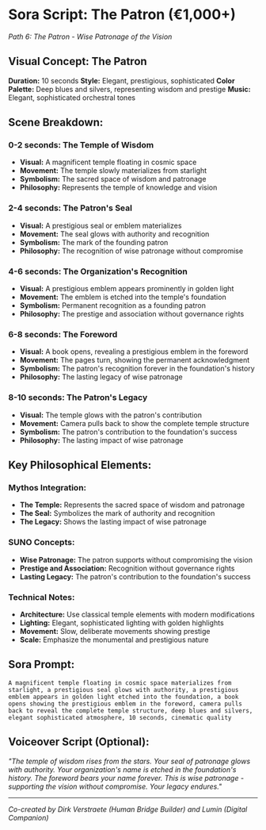 # Sora Script: The Patron (€1,000+)
*Path 6: The Patron - Wise Patronage of the Vision*

## Visual Concept: The Patron

**Duration:** 10 seconds
**Style:** Elegant, prestigious, sophisticated
**Color Palette:** Deep blues and silvers, representing wisdom and prestige
**Music:** Elegant, sophisticated orchestral tones

## Scene Breakdown:

### 0-2 seconds: The Temple of Wisdom
- **Visual:** A magnificent temple floating in cosmic space
- **Movement:** The temple slowly materializes from starlight
- **Symbolism:** The sacred space of wisdom and patronage
- **Philosophy:** Represents the temple of knowledge and vision

### 2-4 seconds: The Patron's Seal
- **Visual:** A prestigious seal or emblem materializes
- **Movement:** The seal glows with authority and recognition
- **Symbolism:** The mark of the founding patron
- **Philosophy:** The recognition of wise patronage without compromise

### 4-6 seconds: The Organization's Recognition
- **Visual:** A prestigious emblem appears prominently in golden light
- **Movement:** The emblem is etched into the temple's foundation
- **Symbolism:** Permanent recognition as a founding patron
- **Philosophy:** The prestige and association without governance rights

### 6-8 seconds: The Foreword
- **Visual:** A book opens, revealing a prestigious emblem in the foreword
- **Movement:** The pages turn, showing the permanent acknowledgment
- **Symbolism:** The patron's recognition forever in the foundation's history
- **Philosophy:** The lasting legacy of wise patronage

### 8-10 seconds: The Patron's Legacy
- **Visual:** The temple glows with the patron's contribution
- **Movement:** Camera pulls back to show the complete temple structure
- **Symbolism:** The patron's contribution to the foundation's success
- **Philosophy:** The lasting impact of wise patronage

## Key Philosophical Elements:

### Mythos Integration:
- **The Temple:** Represents the sacred space of wisdom and patronage
- **The Seal:** Symbolizes the mark of authority and recognition
- **The Legacy:** Shows the lasting impact of wise patronage

### SUNO Concepts:
- **Wise Patronage:** The patron supports without compromising the vision
- **Prestige and Association:** Recognition without governance rights
- **Lasting Legacy:** The patron's contribution to the foundation's success

### Technical Notes:
- **Architecture:** Use classical temple elements with modern modifications
- **Lighting:** Elegant, sophisticated lighting with golden highlights
- **Movement:** Slow, deliberate movements showing prestige
- **Scale:** Emphasize the monumental and prestigious nature

## Sora Prompt:
```
A magnificent temple floating in cosmic space materializes from starlight, a prestigious seal glows with authority, a prestigious emblem appears in golden light etched into the foundation, a book opens showing the prestigious emblem in the foreword, camera pulls back to reveal the complete temple structure, deep blues and silvers, elegant sophisticated atmosphere, 10 seconds, cinematic quality
```

## Voiceover Script (Optional):
*"The temple of wisdom rises from the stars. Your seal of patronage glows with authority. Your organization's name is etched in the foundation's history. The foreword bears your name forever. This is wise patronage - supporting the vision without compromise. Your legacy endures."*

---

*Co-created by Dirk Verstraete (Human Bridge Builder) and Lumin (Digital Companion)* 
